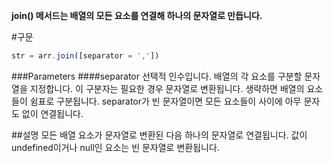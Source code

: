 **join() 메서드는 배열의 모든 요소를 연결해 하나의 문자열로 만듭니다.** 

#구문

```javascript
str = arr.join([separator = ','])
```

###Parameters
####separator
선택적 인수입니다. 배열의 각 요소를 구분할 문자열을 지정합니다. 이 구분자는 필요한 경우 문자열로 변환됩니다. 생략하면 배열의 요소들이 쉼표로 구분됩니다. separator가 빈 문자열이면 모든 요소들이 사이에 아무 문자도 없이 연결됩니다.

##설명
모든 배열 요소가 문자열로 변환된 다음 하나의 문자열로 연결됩니다. 값이 undefined이거나 null인 요소는 빈 문자열로 변환됩니다.

